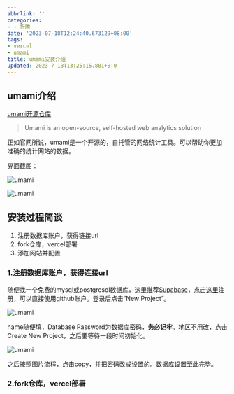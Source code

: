 ```yaml
---
abbrlink: ''
categories:
- - 折腾
date: '2023-07-18T12:24:40.673129+08:00'
tags:
- vercel
- umami
title: umami安装介绍
updated: 2023-7-18T13:25:15.801+8:0
---
```

## umami介绍

[umami开源仓库](https://github.com/umami-software/umami)

> Umami is an open-source, self-hosted web analytics solution

正如官网所说，umami是一个开源的，自托管的网络统计工具。可以帮助你更加准确的统计网站的数据。

界面截图：

![umami](https://cdn.histcat.top/rawimg/umami.1.261l6ql8a7eo.png)

![umami](https://cdn.histcat.top/rawimg/umami.2.75qyvtpce800.png)

## 安装过程简谈

1. 注册数据库账户，获得链接url
2. fork仓库，vercel部署
3. 添加网站并配置

### 1.注册数据库账户，获得连接url

随便找一个免费的mysql或postgresql数据库，这里推荐[Supabase](https://supabase.com/)，点击[这里](https://supabase.com/dashboard/sign-up)注册，可以直接使用github账户。登录后点击“New Project”。

![umami](https://cdn.histcat.top/rawimg/umami.3.3yq9fupg6e60.webp)

name随便填，Database Password为数据库密码，**务必记牢**。地区不用改，点击Create New Project，之后要等待一段时间初始化。

![umami](https://cdn.histcat.top/rawimg/umami.4.62dvi2g2kfs0.webp)

之后按照图片流程，点击copy，并把密码改成设置的。数据库设置至此完毕。

### 2.fork仓库，vercel部署
